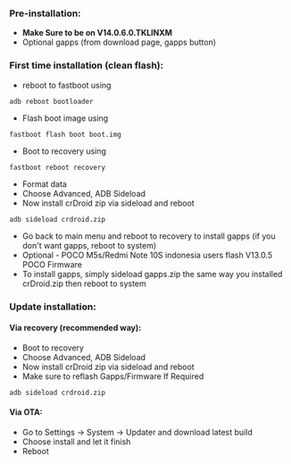 ### Pre-installation:

* **Make Sure to be on V14.0.6.0.TKLINXM**
* Optional gapps (from download page, gapps button)


### First time installation (clean flash):
* reboot to fastboot using

```
adb reboot bootloader
```
* Flash boot image using

```
fastboot flash boot boot.img
```
* Boot to recovery using

```
fastboot reboot recovery
```
* Format data
* Choose Advanced, ADB Sideload
* Now install crDroid zip via sideload and reboot

```
adb sideload crdroid.zip
```
* Go back to main menu and reboot to recovery to install gapps (if you don't want gapps, reboot to system)
* Optional - POCO M5s/Redmi Note 10S indonesia users flash V13.0.5 POCO Firmware
* To install gapps, simply sideload gapps.zip the same way you installed crDroid.zip then reboot to system

### Update installation:
#### Via recovery (recommended way):
* Boot to recovery
* Choose Advanced, ADB Sideload
* Now install crDroid zip via sideload and reboot
* Make sure to reflash Gapps/Firmware If Required

```
adb sideload crdroid.zip
```
#### Via OTA:
* Go to Settings -> System -> Updater and download latest build
* Choose install and let it finish
* Reboot
